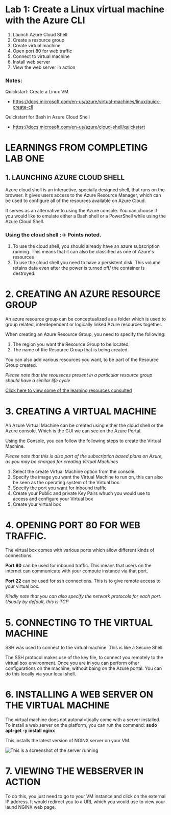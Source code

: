 # Lab 1: Create a Linux virtual machine with the Azure CLI

1. Launch Azure Cloud Shell
2. Create a resource group
3. Create virtual machine
4. Open port 80 for web traffic
5. Connect to virtual machine
6. Install web server
7. View the web server in action

### Notes:

Quickstart: Create a Linux VM
* https://docs.microsoft.com/en-us/azure/virtual-machines/linux/quick-create-cli

Quickstart for Bash in Azure Cloud Shell
* https://docs.microsoft.com/en-us/azure/cloud-shell/quickstart


# LEARNINGS FROM COMPLETING LAB ONE

## 1. LAUNCHING AZURE CLOUD SHELL
Azure cloud shell is an interactive, specially designed shell, that runs on the browser. It gives users access to the Azure Resource Manager, which can be used to configure all of the resources available on Azure Cloud.

It serves as an alternative to using the Azure console. You can choose if you would like to emulate either a Bash shell or a PowerShell while using the Azure Cloud Shell. 

### Using the cloud shell :-> Points noted.
1. To use the cloud shell, you should already have an azure subscription running. This means that it can also be classified as one of Azure's resources
2. To use the cloud shell you need to have a persistent disk. This volume retains data even after the power is turned off/ the container is destroyed.

# 2. CREATING AN AZURE RESOURCE GROUP
An azure resource group can be conceptualized as a folder which is used to group related, interdependent or logically linked Azure resources together.

When creating an Azure Resource Group, you need to specify the following:

1. The region you want the Resource Group to be located. 
2. The name of the Resource Group that is being created.

You can also add various resources you want, to be part of the Resource Group created.

*Please note that the reouseces present in a particular resource group should have a similar life cycle*

[Click here to view some of the learning resources consulted](https://www.alachisoft.com/resources/docs/ncache/containerization/azure/create-azure-resource-group.html)

# 3. CREATING A VIRTUAL MACHINE
An Azure Virtual Machine can be created using either the cloud shell or the Azure console. Which is the GUI we can see on the Azure Portal.

Using the Console, you can follow the following steps to create the Virtual Machine.

*Please note that this is also part of the subscription based plans on Azure, as you may be charged for creating Virtual Machines*

1. Select the create Virtual Machine option from the console.
2. Specify the image you want the Virtual Machine to run on, this can also be seen as the operating system of the Virtual box.
3. Specify the port you want for inbound traffic
4. Create your Public and private Key Pairs whuch you would use to access and configure your Virtual box
5. Create your virtual box

# 4. OPENING PORT 80 FOR WEB TRAFFIC.
The virtual box comes with various ports which allow different kinds of connections.

**Port 80** can be used for inbound traffic. This means that users on the internet can communicate with your compute instance via that port. 

**Port 22**  can be used for ssh connections. This is to give remote access to your virtual box.

*Kindly note that you can also specify the network protocols for each port. Usually by default, this is TCP*


# 5. CONNECTING TO THE VIRTUAL MACHINE
SSH was used to connect to the virtual machine. This is like a Secure Shell.

The SSH protocol makes use of the key file, to connect you remotely to the virtual box environment. Once you are in you can perform other configurations on the machine, without baing on the Azure portal. You can do this locally via your local shell.

# 6. INSTALLING A WEB SERVER ON THE VIRTUAL MACHINE
The virtual machine does not autonal=tically come with a server installed. To install a web server on the platform, you can run the command: **sudo apt-get -y install nginx**

This installs the latest version of NGINX server on your VM.

![This is a screenshot of the server running](./welcome_to_nginx.png "Image showing the running server")

# 7. VIEWING THE WEBSERVER IN ACTION
To do this, you just need to go to your VM instance and click on the external IP address. It would redirect you to a URL which you would use to view your laund NGINX web page.